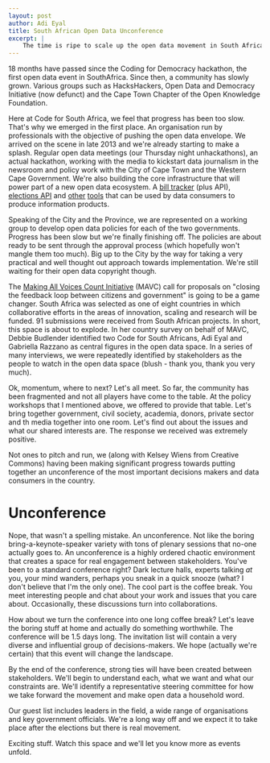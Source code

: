 ```yaml
---
layout: post
author: Adi Eyal
title: South African Open Data Unconference
excerpt: |
    The time is ripe to scale up the open data movement in South Africa. Let's meet up and find out how.
---
```


18 months have passed since the Coding for Democracy hackathon, the first open data event in SouthAfrica. Since then, a community has slowly grown. Various groups such as HacksHackers, Open Data and Democracy Initiative (now defunct) and the Cape Town Chapter of the Open Knowledge Foundation. 

Here at Code for South Africa, we feel that progress has been too slow. That's why we emerged in the first place. An organisation run by professionals with the objective of pushing the open data envelope. We arrived on the scene in late 2013 and we're already starting to make a splash. Regular open data meetings (our Thursday night unhackathons), an actual hackathon, working with the media to kickstart data journalism in the newsroom and policy work with the City of Cape Town and the Western Cape Government. We're also building the core infrastructure that will power part of a new open data ecosystem. A [bill tracker](http://bills.pmg.org.za) (plus API), [elections API](http://iec.code4sa.org) and [other](http://hood.code4sa.org) [tools](http://mpr.code4sa.org) that can be used by data consumers to produce information products.

Speaking of the City and the Province, we are represented on a working group to develop open data policies for each of the two governments. Progress has been slow but we're finally finishing off. The policies are about ready to be sent through the approval process (which hopefully won't mangle them too much). Big up to the City by the way for taking a very practical and well thought out approach towards implementation. We're still waiting for their open data copyright though. 

The [Making All Voices Count Initiative](http://www.makingallvoicescount.org/) (MAVC) call for proposals on "closing the feedback loop between citizens and government" is going to be a game changer. South Africa was selected as one of eight countries in which collaborative efforts in the areas of innovation, scaling and research will be funded. 91 submissions were received from South African projects. In short, this space is about to explode. In her country survey on behalf of MAVC, Debbie Budlender identified two Code for South Africans, Adi Eyal and Gabriella Razzano as central figures in the open data space. In a series of many interviews, we were repeatedly identified by stakeholders as the people to watch in the open data space (blush - thank you, thank you very much). 

Ok, momentum, where to next? Let's all meet. So far, the community has been fragmented and not all players have come to the table. At the policy workshops that I mentioned above, we offered to provide that table. Let's bring together government, civil society, academia, donors, private sector and th media together into one room. Let's find out about the issues and what our shared interests are. The response we received was extremely positive. 

Not ones to pitch and run, we (along with Kelsey Wiens from Creative Commons) having been making significant progress towards putting together an unconference of the most important decisions makers and data consumers in the country. 

Unconference
============

Nope, that wasn't a spelling mistake. An unconference. Not like the boring bring-a-keynote-speaker variety with tons of plenary sessions that no-one actually goes to. An unconference is a highly ordered chaotic environment that creates a space for real engagement between stakeholders. You've been to a standard conference right? Dark lecture halls, experts talking *at* you, your mind wanders, perhaps you sneak in a quick snooze (what? I don't believe that I'm the only one). The cool part is the coffee break. You meet interesting people and chat about your work and issues that you care about. Occasionally, these discussions turn into collaborations.

How about we turn the conference into one long coffee break? Let's leave the boring stuff at home and actually do something worthwhile. The conference will be 1.5 days long. The invitation list will contain a very diverse and influential group of decisions-makers. We hope (actually we're certain) that this event will change the landscape. 

By the end of the conference, strong ties will have been created between stakeholders. We'll begin to understand each, what we want and what our constraints are. We'll identify a representative steering committee for how we take forward the movement and make open data a household word.

Our guest list includes leaders in the field, a wide range of organisations and key government officials. We're a long way off and we expect it to take place after the elections but there is real movement. 

Exciting stuff. Watch this space and we'll let you know more as events unfold.
